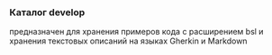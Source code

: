### Каталог develop

предназначен для хранения примеров кода c расширением bsl и хранения текстовых описаний на языках Gherkin и Markdown